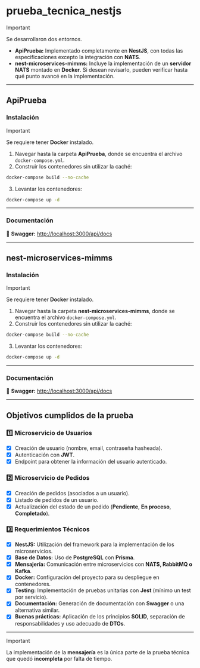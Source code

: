# prueba_tecnica_nestjs

> [!IMPORTANT]  
> Se desarrollaron dos entornos.
>
> - **ApiPrueba:** Implementado completamente en **NestJS**, con todas las especificaciones excepto la integración con **NATS**.
> - **nest-microservices-mimms:** Incluye la implementación de un **servidor NATS** montado en **Docker**. Si desean revisarlo, pueden verificar hasta qué punto avancé en la implementación.

---

## ApiPrueba

### Instalación

> [!IMPORTANT]  
> Se requiere tener **Docker** instalado.

1. Navegar hasta la carpeta **ApiPrueba**, donde se encuentra el archivo `docker-compose.yml`.
2. Construir los contenedores sin utilizar la caché:

```bash
docker-compose build --no-cache
```

3. Levantar los contenedores:

```bash
docker-compose up -d
```

---

### Documentación

📌 **Swagger:** [http://localhost:3000/api/docs](http://localhost:3000/api/docs)

---

## nest-microservices-mimms

### Instalación

> [!IMPORTANT]  
> Se requiere tener **Docker** instalado.

1. Navegar hasta la carpeta **nest-microservices-mimms**, donde se encuentra el archivo `docker-compose.yml`.
2. Construir los contenedores sin utilizar la caché:

```bash
docker-compose build --no-cache
```

3. Levantar los contenedores:

```bash
docker-compose up -d
```

---

### Documentación

📌 **Swagger:** [http://localhost:3000/api/docs](http://localhost:3000/api/docs)

---

## Objetivos cumplidos de la prueba

### 1️⃣ Microservicio de Usuarios

- [x] Creación de usuario (nombre, email, contraseña hasheada).
- [x] Autenticación con **JWT**.
- [x] Endpoint para obtener la información del usuario autenticado.

### 2️⃣ Microservicio de Pedidos

- [x] Creación de pedidos (asociados a un usuario).
- [x] Listado de pedidos de un usuario.
- [x] Actualización del estado de un pedido (**Pendiente**, **En proceso**, **Completado**).

### 3️⃣ Requerimientos Técnicos

- [x] **NestJS:** Utilización del framework para la implementación de los microservicios.
- [x] **Base de Datos:** Uso de **PostgreSQL** con **Prisma**.
- [x] **Mensajería:** Comunicación entre microservicios con **NATS, RabbitMQ o Kafka**.
- [x] **Docker:** Configuración del proyecto para su despliegue en contenedores.
- [x] **Testing:** Implementación de pruebas unitarias con **Jest** (mínimo un test por servicio).
- [x] **Documentación:** Generación de documentación con **Swagger** o una alternativa similar.
- [x] **Buenas prácticas:** Aplicación de los principios **SOLID**, separación de responsabilidades y uso adecuado de **DTOs**.

---

> [!IMPORTANT]  
> La implementación de la **mensajería** es la única parte de la prueba técnica que quedó **incompleta** por falta de tiempo.
